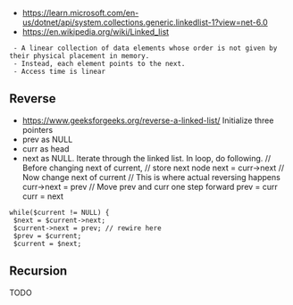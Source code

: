 - https://learn.microsoft.com/en-us/dotnet/api/system.collections.generic.linkedlist-1?view=net-6.0
- https://en.wikipedia.org/wiki/Linked_list
```
 - A linear collection of data elements whose order is not given by their physical placement in memory.
 - Instead, each element points to the next.
 - Access time is linear
```
## Reverse
- https://www.geeksforgeeks.org/reverse-a-linked-list/
Initialize three pointers
- prev as NULL
- curr as head
- next as NULL.
Iterate through the linked list. In loop, do following. 
// Before changing next of current, 
// store next node 
next = curr->next
// Now change next of current 
// This is where actual reversing happens 
curr->next = prev 
// Move prev and curr one step forward 
prev = curr 
curr = next
```
while($current != NULL) {
 $next = $current->next;
 $current->next = prev; // rewire here
 $prev = $current;
 $current = $next;
```

## Recursion
TODO
